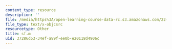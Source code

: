 ```yaml
---
content_type: resource
description: ''
file: /media/https%3A/open-learning-course-data-rc.s3.amazonaws.com/22-312-engineering-of-nuclear-reactors-fall-2015/37286d5334efa89fee0be20118d4906c_sf.m
file_type: text/x-objcsrc
resourcetype: Other
title: sf.m
uid: 37286d53-34ef-a89f-ee0b-e20118d4906c
---
```

